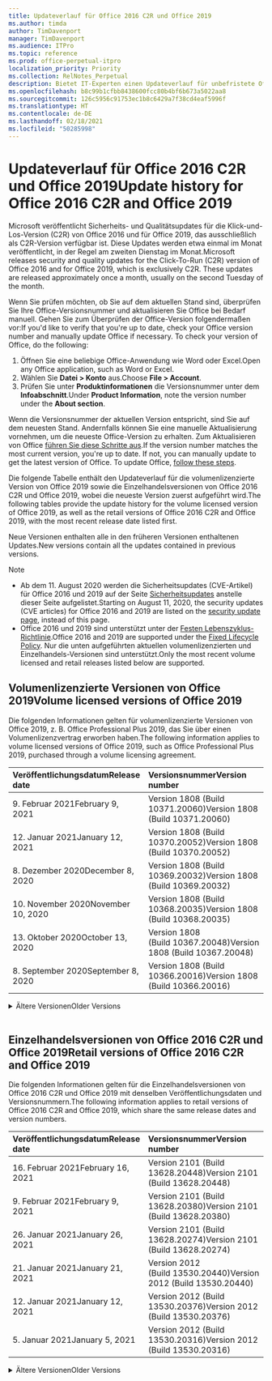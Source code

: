 ```yaml
---
title: Updateverlauf für Office 2016 C2R und Office 2019
ms.author: timda
author: TimDavenport
manager: TimDavenport
ms.audience: ITPro
ms.topic: reference
ms.prod: office-perpetual-itpro
localization_priority: Priority
ms.collection: RelNotes_Perpetual
description: Bietet IT-Experten einen Updateverlauf für unbefristete Office 2016- und 2019-Versionen, die Klick-und-Los (C2R) verwenden.
ms.openlocfilehash: b8c99b1cfbb8438600fcc80b4bf6b673a5022aa8
ms.sourcegitcommit: 126c5956c91753ec1b8c6429a7f38cd4eaf5996f
ms.translationtype: HT
ms.contentlocale: de-DE
ms.lasthandoff: 02/18/2021
ms.locfileid: "50285998"
---
```

# <a name="update-history-for-office-2016-c2r-and-office-2019"></a><span data-ttu-id="4c4d8-103">Updateverlauf für Office 2016 C2R und Office 2019</span><span class="sxs-lookup"><span data-stu-id="4c4d8-103">Update history for Office 2016 C2R and Office 2019</span></span>

<span data-ttu-id="4c4d8-p101">Microsoft veröffentlicht Sicherheits- und Qualitätsupdates für die Klick-und-Los-Version (C2R) von Office 2016 und für Office 2019, das ausschließlich als C2R-Version verfügbar ist. Diese Updates werden etwa einmal im Monat veröffentlicht, in der Regel am zweiten Dienstag im Monat.</span><span class="sxs-lookup"><span data-stu-id="4c4d8-p101">Microsoft releases security and quality updates for the Click-To-Run (C2R) version of Office 2016 and for Office 2019, which is exclusively C2R. These updates are released approximately once a month, usually on the second Tuesday of the month.</span></span>

<span data-ttu-id="4c4d8-p102">Wenn Sie prüfen möchten, ob Sie auf dem aktuellen Stand sind, überprüfen Sie Ihre Office-Versionsnummer und aktualisieren Sie Office bei Bedarf manuell. Gehen Sie zum Überprüfen der Office-Version folgendermaßen vor:</span><span class="sxs-lookup"><span data-stu-id="4c4d8-p102">If you'd like to verify that you're up to date, check your Office version number and manually update Office if necessary. To check your version of Office, do the following:</span></span>

  1.    <span data-ttu-id="4c4d8-108">Öffnen Sie eine beliebige Office-Anwendung wie Word oder Excel.</span><span class="sxs-lookup"><span data-stu-id="4c4d8-108">Open any Office application, such as Word or Excel.</span></span>
  2.    <span data-ttu-id="4c4d8-109">Wählen Sie **Datei > Konto** aus.</span><span class="sxs-lookup"><span data-stu-id="4c4d8-109">Choose **File > Account**.</span></span>
  3.    <span data-ttu-id="4c4d8-110">Prüfen Sie unter **Produktinformationen** die Versionsnummer unter dem **Infoabschnitt**.</span><span class="sxs-lookup"><span data-stu-id="4c4d8-110">Under **Product Information**, note the version number under the **About section**.</span></span>

<span data-ttu-id="4c4d8-p103">Wenn die Versionsnummer der aktuellen Version entspricht, sind Sie auf dem neuesten Stand. Andernfalls können Sie eine manuelle Aktualisierung vornehmen, um die neueste Office-Version zu erhalten. Zum Aktualisieren von Office [führen Sie diese Schritte aus](https://support.office.com/article/2ab296f3-7f03-43a2-8e50-46de917611c5).</span><span class="sxs-lookup"><span data-stu-id="4c4d8-p103">If the version number matches the most current version, you're up to date. If not, you can manually update to get the latest version of Office. To update Office, [follow these steps](https://support.office.com/article/2ab296f3-7f03-43a2-8e50-46de917611c5).</span></span>


<span data-ttu-id="4c4d8-114">Die folgende Tabelle enthält den Updateverlauf für die volumenlizenzierte Version von Office 2019 sowie die Einzelhandelsversionen von Office 2016 C2R und Office 2019, wobei die neueste Version zuerst aufgeführt wird.</span><span class="sxs-lookup"><span data-stu-id="4c4d8-114">The following tables provide the update history for the volume licensed version of Office 2019, as well as the retail versions of Office 2016 C2R and Office 2019, with the most recent release date listed first.</span></span>

<span data-ttu-id="4c4d8-115">Neue Versionen enthalten alle in den früheren Versionen enthaltenen Updates.</span><span class="sxs-lookup"><span data-stu-id="4c4d8-115">New versions contain all the updates contained in previous versions.</span></span>


 > [!NOTE]
> - <span data-ttu-id="4c4d8-116">Ab dem 11. August 2020 werden die Sicherheitsupdates (CVE-Artikel) für Office 2016 und 2019 auf der Seite [Sicherheitsupdates](https://docs.microsoft.com/officeupdates/microsoft365-apps-security-updates) anstelle dieser Seite aufgelistet.</span><span class="sxs-lookup"><span data-stu-id="4c4d8-116">Starting on August 11, 2020, the security updates (CVE articles) for Office 2016 and 2019 are listed on the [security update page](https://docs.microsoft.com/officeupdates/microsoft365-apps-security-updates), instead of this page.</span></span> 
> - <span data-ttu-id="4c4d8-117">Office 2016 und 2019 sind unterstützt unter der [Festen Lebenszyklus-Richtlinie](https://docs.microsoft.com/lifecycle/policies/fixed).</span><span class="sxs-lookup"><span data-stu-id="4c4d8-117">Office 2016 and 2019 are supported under the [Fixed Lifecycle Policy](https://docs.microsoft.com/lifecycle/policies/fixed).</span></span> <span data-ttu-id="4c4d8-118">Nur die unten aufgeführten aktuellen volumenlizenzierten und Einzelhandels-Versionen sind unterstützt.</span><span class="sxs-lookup"><span data-stu-id="4c4d8-118">Only the most recent volume licensed and retail releases listed below are supported.</span></span>


## <a name="volume-licensed-versions-of-office-2019"></a><span data-ttu-id="4c4d8-119">Volumenlizenzierte Versionen von Office 2019</span><span class="sxs-lookup"><span data-stu-id="4c4d8-119">Volume licensed versions of Office 2019</span></span>
<span data-ttu-id="4c4d8-120">Die folgenden Informationen gelten für volumenlizenzierte Versionen von Office 2019, z. B. Office Professional Plus 2019, das Sie über einen Volumenlizenzvertrag erworben haben.</span><span class="sxs-lookup"><span data-stu-id="4c4d8-120">The following information applies to volume licensed versions of Office 2019, such as Office Professional Plus 2019, purchased through a volume licensing agreement.</span></span>

[//]: # (NICHT ENTFERNEN VL TABELLE START)


|<span data-ttu-id="4c4d8-122">**Veröffentlichungsdatum**</span><span class="sxs-lookup"><span data-stu-id="4c4d8-122">**Release date**</span></span>|<span data-ttu-id="4c4d8-123">**Versionsnummer**</span><span class="sxs-lookup"><span data-stu-id="4c4d8-123">**Version number**</span></span>|
|:-----|:-----|
|<span data-ttu-id="4c4d8-124">9. Februar 2021</span><span class="sxs-lookup"><span data-stu-id="4c4d8-124">February 9, 2021</span></span>|<span data-ttu-id="4c4d8-125">Version 1808 (Build 10371.20060)</span><span class="sxs-lookup"><span data-stu-id="4c4d8-125">Version 1808 (Build 10371.20060)</span></span>|
|<span data-ttu-id="4c4d8-126">12. Januar 2021</span><span class="sxs-lookup"><span data-stu-id="4c4d8-126">January 12, 2021</span></span>|<span data-ttu-id="4c4d8-127">Version 1808 (Build 10370.20052)</span><span class="sxs-lookup"><span data-stu-id="4c4d8-127">Version 1808 (Build 10370.20052)</span></span>|
|<span data-ttu-id="4c4d8-128">8. Dezember 2020</span><span class="sxs-lookup"><span data-stu-id="4c4d8-128">December 8, 2020</span></span>|<span data-ttu-id="4c4d8-129">Version 1808 (Build 10369.20032)</span><span class="sxs-lookup"><span data-stu-id="4c4d8-129">Version 1808 (Build 10369.20032)</span></span>|
|<span data-ttu-id="4c4d8-130">10. November 2020</span><span class="sxs-lookup"><span data-stu-id="4c4d8-130">November 10, 2020</span></span>|<span data-ttu-id="4c4d8-131">Version 1808 (Build 10368.20035)</span><span class="sxs-lookup"><span data-stu-id="4c4d8-131">Version 1808 (Build 10368.20035)</span></span>|
|<span data-ttu-id="4c4d8-132">13. Oktober 2020</span><span class="sxs-lookup"><span data-stu-id="4c4d8-132">October 13, 2020</span></span>|<span data-ttu-id="4c4d8-133">Version 1808 (Build 10367.20048)</span><span class="sxs-lookup"><span data-stu-id="4c4d8-133">Version 1808 (Build 10367.20048)</span></span>|
|<span data-ttu-id="4c4d8-134">8. September 2020</span><span class="sxs-lookup"><span data-stu-id="4c4d8-134">September 8, 2020</span></span>|<span data-ttu-id="4c4d8-135">Version 1808 (Build 10366.20016)</span><span class="sxs-lookup"><span data-stu-id="4c4d8-135">Version 1808 (Build 10366.20016)</span></span>|


[//]: # (NICHT ENTFERNEN VL TABELLE ENDE)

<details>
<summary><span data-ttu-id="4c4d8-137">Ältere Versionen</span><span class="sxs-lookup"><span data-stu-id="4c4d8-137">Older Versions</span></span></summary>
 

[//]: # (NICHT ENTFERNEN VL ALTE TABELLE START)


|<span data-ttu-id="4c4d8-139">**Veröffentlichungsdatum**</span><span class="sxs-lookup"><span data-stu-id="4c4d8-139">**Release date**</span></span>|<span data-ttu-id="4c4d8-140">**Versionsnummer**</span><span class="sxs-lookup"><span data-stu-id="4c4d8-140">**Version number**</span></span>|
|:-----|:-----|
|<span data-ttu-id="4c4d8-141">11. August 2020</span><span class="sxs-lookup"><span data-stu-id="4c4d8-141">August 11, 2020</span></span>|<span data-ttu-id="4c4d8-142">Version 1808 (Build 10364.20059)</span><span class="sxs-lookup"><span data-stu-id="4c4d8-142">Version 1808 (Build 10364.20059)</span></span>|
|<span data-ttu-id="4c4d8-143">14. Juli 2020</span><span class="sxs-lookup"><span data-stu-id="4c4d8-143">July 14, 2020</span></span>   |<span data-ttu-id="4c4d8-144">Version 1808 (Build 10363.20015)</span><span class="sxs-lookup"><span data-stu-id="4c4d8-144">Version 1808 (Build 10363.20015)</span></span>  |
|<span data-ttu-id="4c4d8-145">9. Juni 2020</span><span class="sxs-lookup"><span data-stu-id="4c4d8-145">June 9, 2020</span></span>   |<span data-ttu-id="4c4d8-146">Version 1808 (Build 10361.20002)</span><span class="sxs-lookup"><span data-stu-id="4c4d8-146">Version 1808 (Build 10361.20002)</span></span>  |
|<span data-ttu-id="4c4d8-147">12. Mai 2020</span><span class="sxs-lookup"><span data-stu-id="4c4d8-147">May 12, 2020</span></span>   |<span data-ttu-id="4c4d8-148">Version 1808 (Build 10359.20023)</span><span class="sxs-lookup"><span data-stu-id="4c4d8-148">Version 1808 (Build 10359.20023)</span></span>  |
|<span data-ttu-id="4c4d8-149">14. April 2020</span><span class="sxs-lookup"><span data-stu-id="4c4d8-149">April 14, 2020</span></span>   |<span data-ttu-id="4c4d8-150">Version 1808 (Build 10358.20061)</span><span class="sxs-lookup"><span data-stu-id="4c4d8-150">Version 1808 (Build 10358.20061)</span></span>  |
|<span data-ttu-id="4c4d8-151">10. März 2020</span><span class="sxs-lookup"><span data-stu-id="4c4d8-151">March 10, 2020</span></span>   |<span data-ttu-id="4c4d8-152">Version 1808 (Build 10357.20081)</span><span class="sxs-lookup"><span data-stu-id="4c4d8-152">Version 1808 (Build 10357.20081)</span></span>  |
|<span data-ttu-id="4c4d8-153">11. Februar 2020</span><span class="sxs-lookup"><span data-stu-id="4c4d8-153">February 11, 2020</span></span>   |<span data-ttu-id="4c4d8-154">Version 1808 (Build 10356.20006)</span><span class="sxs-lookup"><span data-stu-id="4c4d8-154">Version 1808 (Build 10356.20006)</span></span>  |


[//]: # (NICHT ENTFERNEN VL ALTE TABELLE ENDE)

</details>


<br/>

## <a name="retail-versions-of-office-2016-c2r-and-office-2019"></a><span data-ttu-id="4c4d8-156">Einzelhandelsversionen von Office 2016 C2R und Office 2019</span><span class="sxs-lookup"><span data-stu-id="4c4d8-156">Retail versions of Office 2016 C2R and Office 2019</span></span>
<span data-ttu-id="4c4d8-157">Die folgenden Informationen gelten für die Einzelhandelsversionen von Office 2016 C2R und Office 2019 mit denselben Veröffentlichungsdaten und Versionsnummern.</span><span class="sxs-lookup"><span data-stu-id="4c4d8-157">The following information applies to retail versions of Office 2016 C2R and Office 2019, which share the same release dates and version numbers.</span></span>

[//]: # (NICHT ENTFERNEN EINZELHANDEL TABELLE START)


|<span data-ttu-id="4c4d8-159">**Veröffentlichungsdatum**</span><span class="sxs-lookup"><span data-stu-id="4c4d8-159">**Release date**</span></span>|<span data-ttu-id="4c4d8-160">**Versionsnummer**</span><span class="sxs-lookup"><span data-stu-id="4c4d8-160">**Version number**</span></span>|
|:-----|:-----|
|<span data-ttu-id="4c4d8-161">16. Februar 2021</span><span class="sxs-lookup"><span data-stu-id="4c4d8-161">February 16, 2021</span></span>|<span data-ttu-id="4c4d8-162">Version 2101 (Build 13628.20448)</span><span class="sxs-lookup"><span data-stu-id="4c4d8-162">Version 2101 (Build 13628.20448)</span></span>|
|<span data-ttu-id="4c4d8-163">9. Februar 2021</span><span class="sxs-lookup"><span data-stu-id="4c4d8-163">February 9, 2021</span></span>|<span data-ttu-id="4c4d8-164">Version 2101 (Build 13628.20380)</span><span class="sxs-lookup"><span data-stu-id="4c4d8-164">Version 2101 (Build 13628.20380)</span></span>|
|<span data-ttu-id="4c4d8-165">26. Januar 2021</span><span class="sxs-lookup"><span data-stu-id="4c4d8-165">January 26, 2021</span></span>|<span data-ttu-id="4c4d8-166">Version 2101 (Build 13628.20274)</span><span class="sxs-lookup"><span data-stu-id="4c4d8-166">Version 2101 (Build 13628.20274)</span></span>|
|<span data-ttu-id="4c4d8-167">21. Januar 2021</span><span class="sxs-lookup"><span data-stu-id="4c4d8-167">January 21, 2021</span></span>|<span data-ttu-id="4c4d8-168">Version 2012 (Build 13530.20440)</span><span class="sxs-lookup"><span data-stu-id="4c4d8-168">Version 2012 (Build 13530.20440)</span></span>|
|<span data-ttu-id="4c4d8-169">12. Januar 2021</span><span class="sxs-lookup"><span data-stu-id="4c4d8-169">January 12, 2021</span></span>|<span data-ttu-id="4c4d8-170">Version 2012 (Build 13530.20376)</span><span class="sxs-lookup"><span data-stu-id="4c4d8-170">Version 2012 (Build 13530.20376)</span></span>|
|<span data-ttu-id="4c4d8-171">5. Januar 2021</span><span class="sxs-lookup"><span data-stu-id="4c4d8-171">January 5, 2021</span></span>|<span data-ttu-id="4c4d8-172">Version 2012 (Build 13530.20316)</span><span class="sxs-lookup"><span data-stu-id="4c4d8-172">Version 2012 (Build 13530.20316)</span></span>|


[//]: # (NICHT ENTFERNEN EINZELHANDEL TABELLE ENDE)

<details>
<summary><span data-ttu-id="4c4d8-174">Ältere Versionen</span><span class="sxs-lookup"><span data-stu-id="4c4d8-174">Older Versions</span></span></summary>
 

[//]: # (NICHT ENTFERNEN EINZELHANDEL ALTE TABELLE START)


|<span data-ttu-id="4c4d8-176">**Veröffentlichungsdatum**</span><span class="sxs-lookup"><span data-stu-id="4c4d8-176">**Release date**</span></span>|<span data-ttu-id="4c4d8-177">**Versionsnummer**</span><span class="sxs-lookup"><span data-stu-id="4c4d8-177">**Version number**</span></span>|
|:-----|:-----|
|<span data-ttu-id="4c4d8-178">21. Dezember 2020</span><span class="sxs-lookup"><span data-stu-id="4c4d8-178">December 21, 2020</span></span>|<span data-ttu-id="4c4d8-179">Version 2011 (Build 13426.20404)</span><span class="sxs-lookup"><span data-stu-id="4c4d8-179">Version 2011 (Build 13426.20404)</span></span>|
|<span data-ttu-id="4c4d8-180">8. Dezember 2020</span><span class="sxs-lookup"><span data-stu-id="4c4d8-180">December 8, 2020</span></span>|<span data-ttu-id="4c4d8-181">Version 2011 (Build 13426.20332)</span><span class="sxs-lookup"><span data-stu-id="4c4d8-181">Version 2011 (Build 13426.20332)</span></span>|
|<span data-ttu-id="4c4d8-182">2. Dezember 2020</span><span class="sxs-lookup"><span data-stu-id="4c4d8-182">December 2, 2020</span></span>|<span data-ttu-id="4c4d8-183">Version 2011 (Build 13426.20308)</span><span class="sxs-lookup"><span data-stu-id="4c4d8-183">Version 2011 (Build 13426.20308)</span></span>|
|<span data-ttu-id="4c4d8-184">30. November 2020</span><span class="sxs-lookup"><span data-stu-id="4c4d8-184">November 30, 2020</span></span>|<span data-ttu-id="4c4d8-185">Version 2011 (Build 13426.20294)</span><span class="sxs-lookup"><span data-stu-id="4c4d8-185">Version 2011 (Build 13426.20294)</span></span>|
|<span data-ttu-id="4c4d8-186">23. November 2020</span><span class="sxs-lookup"><span data-stu-id="4c4d8-186">November 23, 2020</span></span>|<span data-ttu-id="4c4d8-187">Version 2011 (Build 13426.20274)</span><span class="sxs-lookup"><span data-stu-id="4c4d8-187">Version 2011 (Build 13426.20274)</span></span>|
|<span data-ttu-id="4c4d8-188">17. November 2020</span><span class="sxs-lookup"><span data-stu-id="4c4d8-188">November 17, 2020</span></span>|<span data-ttu-id="4c4d8-189">Version 2010 (Build 13328.20408)</span><span class="sxs-lookup"><span data-stu-id="4c4d8-189">Version 2010 (Build 13328.20408)</span></span>|
|<span data-ttu-id="4c4d8-190">10. November 2020</span><span class="sxs-lookup"><span data-stu-id="4c4d8-190">November 10, 2020</span></span>|<span data-ttu-id="4c4d8-191">Version 2010 (Build 13328.20356)</span><span class="sxs-lookup"><span data-stu-id="4c4d8-191">Version 2010 (Build 13328.20356)</span></span>|
|<span data-ttu-id="4c4d8-192">27. Oktober 2020</span><span class="sxs-lookup"><span data-stu-id="4c4d8-192">October 27, 2020</span></span>|<span data-ttu-id="4c4d8-193">Version 2010 (Build 13328.20292)</span><span class="sxs-lookup"><span data-stu-id="4c4d8-193">Version 2010 (Build 13328.20292)</span></span>|
|<span data-ttu-id="4c4d8-194">21. Oktober 2020</span><span class="sxs-lookup"><span data-stu-id="4c4d8-194">October 21, 2020</span></span>|<span data-ttu-id="4c4d8-195">Version 2009 (Build 13231.20418)</span><span class="sxs-lookup"><span data-stu-id="4c4d8-195">Version 2009 (Build 13231.20418)</span></span>|
|<span data-ttu-id="4c4d8-196">13. Oktober 2020</span><span class="sxs-lookup"><span data-stu-id="4c4d8-196">October 13, 2020</span></span>|<span data-ttu-id="4c4d8-197">Version 2009 (Build 13231.20390)</span><span class="sxs-lookup"><span data-stu-id="4c4d8-197">Version 2009 (Build 13231.20390)</span></span>|
|<span data-ttu-id="4c4d8-198">8. Oktober 2020</span><span class="sxs-lookup"><span data-stu-id="4c4d8-198">October 8, 2020</span></span>|<span data-ttu-id="4c4d8-199">Version 2009 (Build 13231.20368)</span><span class="sxs-lookup"><span data-stu-id="4c4d8-199">Version 2009 (Build 13231.20368)</span></span>|
|<span data-ttu-id="4c4d8-200">28. September 2020</span><span class="sxs-lookup"><span data-stu-id="4c4d8-200">September 28, 2020</span></span>|<span data-ttu-id="4c4d8-201">Version 2009 (Build 13231.20262)</span><span class="sxs-lookup"><span data-stu-id="4c4d8-201">Version 2009 (Build 13231.20262)</span></span>|
|<span data-ttu-id="4c4d8-202">22. September 2020</span><span class="sxs-lookup"><span data-stu-id="4c4d8-202">September 22, 2020</span></span>|<span data-ttu-id="4c4d8-203">Version 2008 (Build 13127.20508)</span><span class="sxs-lookup"><span data-stu-id="4c4d8-203">Version 2008 (Build 13127.20508)</span></span>|
|<span data-ttu-id="4c4d8-204">9. September 2020</span><span class="sxs-lookup"><span data-stu-id="4c4d8-204">September 9, 2020</span></span>|<span data-ttu-id="4c4d8-205">Version 2008 (Build 13127.20408)</span><span class="sxs-lookup"><span data-stu-id="4c4d8-205">Version 2008 (Build 13127.20408)</span></span>|
|<span data-ttu-id="4c4d8-206">31. August 2020</span><span class="sxs-lookup"><span data-stu-id="4c4d8-206">August 31, 2020</span></span>|<span data-ttu-id="4c4d8-207">Version 2008 (Build 13127.20296)</span><span class="sxs-lookup"><span data-stu-id="4c4d8-207">Version 2008 (Build 13127.20296)</span></span>|
|<span data-ttu-id="4c4d8-208">25. August 2020</span><span class="sxs-lookup"><span data-stu-id="4c4d8-208">August 25, 2020</span></span>|<span data-ttu-id="4c4d8-209">Version 2007 (Build 13029.20460)</span><span class="sxs-lookup"><span data-stu-id="4c4d8-209">Version 2007 (Build 13029.20460)</span></span>|
|<span data-ttu-id="4c4d8-210">11. August 2020</span><span class="sxs-lookup"><span data-stu-id="4c4d8-210">August 11, 2020</span></span>|<span data-ttu-id="4c4d8-211">Version 2007 (Build 13029.20344)</span><span class="sxs-lookup"><span data-stu-id="4c4d8-211">Version 2007 (Build 13029.20344)</span></span>|
|<span data-ttu-id="4c4d8-212">30. Juli 2020</span><span class="sxs-lookup"><span data-stu-id="4c4d8-212">July 30, 2020</span></span>|<span data-ttu-id="4c4d8-213">Version 2007 (Build 13029.20308)</span><span class="sxs-lookup"><span data-stu-id="4c4d8-213">Version 2007 (Build 13029.20308)</span></span>  |
|<span data-ttu-id="4c4d8-214">28. Juli 2020</span><span class="sxs-lookup"><span data-stu-id="4c4d8-214">July 28, 2020</span></span>|<span data-ttu-id="4c4d8-215">Version 2006 (Build 13001.20498)</span><span class="sxs-lookup"><span data-stu-id="4c4d8-215">Version 2006 (Build 13001.20498)</span></span>  |
|<span data-ttu-id="4c4d8-216">14. Juli 2020</span><span class="sxs-lookup"><span data-stu-id="4c4d8-216">July 14, 2020</span></span>|<span data-ttu-id="4c4d8-217">Version 2006 (Build 13001.20384)</span><span class="sxs-lookup"><span data-stu-id="4c4d8-217">Version 2006 (Build 13001.20384)</span></span>  |
|<span data-ttu-id="4c4d8-218">30. Juni 2020</span><span class="sxs-lookup"><span data-stu-id="4c4d8-218">June 30, 2020</span></span>|<span data-ttu-id="4c4d8-219">Version 2006 (Build 13001.20266)</span><span class="sxs-lookup"><span data-stu-id="4c4d8-219">Version 2006 (Build 13001.20266)</span></span>  |
|<span data-ttu-id="4c4d8-220">24. Juni 2020</span><span class="sxs-lookup"><span data-stu-id="4c4d8-220">June 24, 2020</span></span>|<span data-ttu-id="4c4d8-221">Version 2005 (Build 12827.20470)</span><span class="sxs-lookup"><span data-stu-id="4c4d8-221">Version 2005 (Build 12827.20470)</span></span>  |
|<span data-ttu-id="4c4d8-222">9. Juni 2020</span><span class="sxs-lookup"><span data-stu-id="4c4d8-222">June 9, 2020</span></span>|<span data-ttu-id="4c4d8-223">Version 2005 (Build 12827.20336)</span><span class="sxs-lookup"><span data-stu-id="4c4d8-223">Version 2005 (Build 12827.20336)</span></span>  |
|<span data-ttu-id="4c4d8-224">2. Juni 2020</span><span class="sxs-lookup"><span data-stu-id="4c4d8-224">June 2, 2020</span></span>|<span data-ttu-id="4c4d8-225">Version 2005 (Build 12827.20268)</span><span class="sxs-lookup"><span data-stu-id="4c4d8-225">Version 2005 (Build 12827.20268)</span></span>  |
|<span data-ttu-id="4c4d8-226">21. Mai 2020</span><span class="sxs-lookup"><span data-stu-id="4c4d8-226">May 21, 2020</span></span>|<span data-ttu-id="4c4d8-227">Version 2004 (Build 12730.20352)</span><span class="sxs-lookup"><span data-stu-id="4c4d8-227">Version 2004 (Build 12730.20352)</span></span>  |
|<span data-ttu-id="4c4d8-228">12. Mai 2020</span><span class="sxs-lookup"><span data-stu-id="4c4d8-228">May 12, 2020</span></span>|<span data-ttu-id="4c4d8-229">Version 2004 (Build 12730.20270)</span><span class="sxs-lookup"><span data-stu-id="4c4d8-229">Version 2004 (Build 12730.20270)</span></span>  |
|<span data-ttu-id="4c4d8-230">4. Mai 2020</span><span class="sxs-lookup"><span data-stu-id="4c4d8-230">May 4, 2020</span></span>|<span data-ttu-id="4c4d8-231">Version 2004 (Build 12730.20250)</span><span class="sxs-lookup"><span data-stu-id="4c4d8-231">Version 2004 (Build 12730.20250)</span></span>  |
|<span data-ttu-id="4c4d8-232">29. April 2020</span><span class="sxs-lookup"><span data-stu-id="4c4d8-232">April 29, 2020</span></span>|<span data-ttu-id="4c4d8-233">Version 2004 (Build 12730.20236)</span><span class="sxs-lookup"><span data-stu-id="4c4d8-233">Version 2004 (Build 12730.20236)</span></span>  |
|<span data-ttu-id="4c4d8-234">15. April 2020</span><span class="sxs-lookup"><span data-stu-id="4c4d8-234">April 15, 2020</span></span>|<span data-ttu-id="4c4d8-235">Version 2003 (Build 12624.20466)</span><span class="sxs-lookup"><span data-stu-id="4c4d8-235">Version 2003 (Build 12624.20466)</span></span>  |
|<span data-ttu-id="4c4d8-236">14. April 2020</span><span class="sxs-lookup"><span data-stu-id="4c4d8-236">April 14, 2020</span></span>|<span data-ttu-id="4c4d8-237">Version 2003 (Build 12624.20442)</span><span class="sxs-lookup"><span data-stu-id="4c4d8-237">Version 2003 (Build 12624.20442)</span></span>  |
|<span data-ttu-id="4c4d8-238">31. März 2020</span><span class="sxs-lookup"><span data-stu-id="4c4d8-238">March 31, 2020</span></span>|<span data-ttu-id="4c4d8-239">Version 2003 (Build 12624.20382)</span><span class="sxs-lookup"><span data-stu-id="4c4d8-239">Version 2003 (Build 12624.20382)</span></span>  |
|<span data-ttu-id="4c4d8-240">25. März 2020</span><span class="sxs-lookup"><span data-stu-id="4c4d8-240">March 25, 2020</span></span>|<span data-ttu-id="4c4d8-241">Version 2003 (Build 12624.20320)</span><span class="sxs-lookup"><span data-stu-id="4c4d8-241">Version 2003 (Build 12624.20320)</span></span>  |
|<span data-ttu-id="4c4d8-242">10. März 2020</span><span class="sxs-lookup"><span data-stu-id="4c4d8-242">March 10, 2020</span></span>|<span data-ttu-id="4c4d8-243">Version 2002 (Build 12527.20278)</span><span class="sxs-lookup"><span data-stu-id="4c4d8-243">Version 2002 (Build 12527.20278)</span></span>  |
|<span data-ttu-id="4c4d8-244">1. März 2020</span><span class="sxs-lookup"><span data-stu-id="4c4d8-244">March 1, 2020</span></span>   |<span data-ttu-id="4c4d8-245">Version 2002 (Build 12527.20242)</span><span class="sxs-lookup"><span data-stu-id="4c4d8-245">Version 2002 (Build 12527.20242)</span></span>  |


[//]: # (NICHT ENTFERNEN EINZELHANDEL ALTE TABELLE ENDE)


</details>






